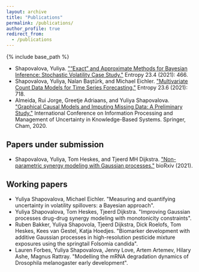 ```yaml
---
layout: archive
title: "Publications"
permalink: /publications/
author_profile: true
redirect_from:
  - /publications
---
```


{% include base_path %}

* Shapovalova, Yuliya. ["“Exact” and Approximate Methods for Bayesian Inference: Stochastic Volatility Case Study."](https://www.mdpi.com/1099-4300/23/4/466) Entropy 23.4 (2021): 466.
* Shapovalova, Yuliya, Nalan Baştürk, and Michael Eichler. ["Multivariate Count Data Models for Time Series Forecasting."](https://www.mdpi.com/1099-4300/23/6/718) Entropy 23.6 (2021): 718.
* Almeida, Rui Jorge, Greetje Adriaans, and Yuliya Shapovalova. ["Graphical Causal Models and Imputing Missing Data: A Preliminary Study."](https://link.springer.com/chapter/10.1007/978-3-030-50146-4_36) International Conference on Information Processing and Management of Uncertainty in Knowledge-Based Systems. Springer, Cham, 2020.

Papers under submission
-------------------------
* Shapovalova, Yuliya, Tom Heskes, and Tjeerd MH Dijkstra. ["Non-parametric synergy modeling with Gaussian processes."](https://www.biorxiv.org/content/10.1101/2021.04.02.438180v1.abstract) bioRxiv (2021).

Working papers
-------------------------
* Yuliya Shapovalova, Michael Eichler. "Measuring and quantifying uncertainty in volatility spillovers: a Bayesian approach".
* Yuliya Shapovalova, Tom Heskes, Tjeerd Dijkstra. "Improving Gaussian processes drug-drug synergy modeling with monotonicity constraints".
* Ruben Bakker, Yuliya Shapovola, Tjeerd Dijkstra, Dick Roelofs, Tom Heskes, Kees van Gestel, Katja Hoedjes. "Biomarker development with additive Gaussian processes in high-resolution pesticide mixture exposures using the springtail Folsomia candida".
* Lauren Forbes, Yuliya Shapovalova, Jenny Love, Artem Artemev, Hilary Ashe, Magnus Rattray. "Modelling the mRNA degradation dynamics of Drosophila melanogaster early development".
